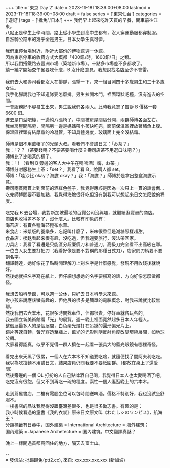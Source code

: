 +++
title = '東京 Day 2'
date = 2023-11-18T18:39:00+08:00
lastmod = 2023-11-18T18:39:00+08:00
draft = false
series = ['東京仙台']
categories = ['遊記']
tags = ['批兔','日本']
+++
我們早上起來吃昨天買的早餐，開車前往江東。<br>
八點正是學生上學時間，路上從小學生到高中生都有，沒人穿運動服都穿制服。<br>
自然騎公路車的幾乎全是男生。日本女學生真可憐。<br>
<br>
我們車停台場附近，附近大部份的博物館週一休館。<br>
因為東京停車的收費方式大概都「400鈤/時，1600鈤/日」之類。<br>
所以我們搭鐵路去豐洲市場（築地新市場）。十點多市場差不多都收了。<br>
繞一繞才開始查午餐要吃什麼，B 沒什麼意見，我想說找名店至少不會雷。<br>
<br>
我們去大和壽司看都沒人在排隊，張望一下，來一組目測四十多歲男生和三十多歲女生。<br>
我手化腳說我也不知道隊要怎麼排。男生拉開木門，裡面環狀吧檯，沒有進去的空間。<br>
一會服務好不容易生出來，男生說我們各兩人。此時我竟忘了告訴 B 價格一套 6600 鈤。<br>
進去是ㄇ型吧檯，一邊約八張椅子，中間被房屋間隔分開，兩群師博各面左右。<br>
我坐房屋間隔旁，間隔另一邊是媽媽帶小孩快吃完，面前保溫區裡放著鮪魚上腹。<br>
保溫區裡頭有結厚晶的冷凝管，不知具體幾度，玻璃面上完全沒結霜。<br>
<br>
師博是個不用戴帽子的光頭大叔。看我們不會講日文：「お茶？」<br>
我：「？？（茶要錢嗎？不要茶要喝什麼？壽司店茶不用選口味吧？）」<br>
師博比了比喝茶的樣子。<br>
我：「！（看到 B 旁邊的客人大中午在喝啤酒）嗨，お茶。」<br>
師博分咐服務生上茶：「set？」我看了看 B，說兩人都 set。<br>
師博：「哇沙比 okay？海膽 okay？」我：「海膽？」師博於是拿出整盒海膽示意。<br>
壽司兩貫兩貫上到面前的酒紅色盤子，我覺得應該是因為一次只上一貫的話會倒…<br>
吃完師博問要不要加點，我覺得海膽很好吃但沒有到我可以想起來日文怎麼說的程度…<br>
<br>
吃完我 B 去台場，我對新加坡遍地的百貨公司沒興趣，就繼續逛豐洲的商店。<br>
商店也收得差不多了，沒什麼人。比較有印象的有：<br>
海苔店：有賣各種海苔昆布水草。<br>
米食店：米漿版的養樂多，忘記叫什麼了，米味很香但是減糖照樣超甜。<br>
食品店：櫻麩看起來很有趣，沒吃過，但我還要旅行，沒法帶回家。<br>
刀具店：我看了看還是只能區分超廉價刀和普通刀，高級刀完全看不出高級在哪。<br>
一位白人女生要打把刀（我看好像是要不對稱的那種日式刀），店家問刀柄要不要刻名字。<br>
翻譯轉達，她好像花了點時間理解刀上刻名字是什麼感覺，發現不用收錢後就說好。<br>
然後她就把名字寫在紙上，但仔細想想她的名字要橫寫的話，方向好像怎麼做都怪。<br>
<br>
我想去船科學館，可以週一公休，只好去日本科學未來館。<br>
對小孩來說應該蠻有趣的，但他展的很多是簡單的電腦概念，對我來說就比較無聊。<br>
然後我們去六本木，花很多時間找車位，但都很貴。停好車就各玩各的。<br>
我去國立新美術館看「光」的展覽。週一晚上裡面竟然超多日本人年輕人。<br>
整個展最多人的是個展間，白色聚光燈打在吊掛的圓形偏光片上。<br>
鏡片等速自轉，黃光穿透至牆上，藍光的光影則隨反射角度改變環繞展間，如地球公轉。<br>
大家看得認真，似乎不覺得一群人擠在一起看一張具大的藍光眼鏡有哪裡奇怪。<br>
<br>
看完出來天黑了很累，一個人在六本木不知道要吃啥，就隨便找了間阿夫利吃吃。<br>
我以為吃拉麵不用講日文，結果店員仍問我要不要紙圍群。（都放在桌上了還愛問）<br>
然後旁邊的一個 OL 打扮的人自己點啤酒自己喝，我覺得日本人也太愛喝酒了吧。<br>
吃完沒有很飽，但又不到再吃一碗的程度。索性一個人逛逛晚上的六本木。<br>
<br>
走到蔦屋書店，二樓有電腦坐位可以包時間送啤酒。價格不特別好，我也沒試坐舒服不。<br>
一樓書店的品味我覺得沒跟臺灣差很多，也是很多勵志書。有趣的是：<br>
我小時候看過的童書《我的衣裳》原來日文原文叫《わたしシのワンピス》，航海王？<br>
分類標籤有日英中，国外建築 = International Architecture = 海外建筑；<br>
                  国內建築 = Japanese Archetecture = 国內建筑。中文翻譯真謎？<br>
<br>
晚上一樣開過首都高回住的地方，隔天去富士山。<br>
<br>
--<br>
※ 發信站: 批踢踢兔(ptt2.cc), 來自: xxx.xxx.xxx.xxx (新加坡)<br>
